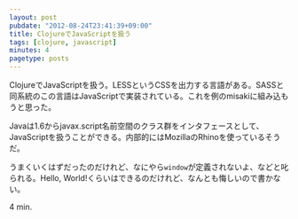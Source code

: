 ```yaml
---
layout: post
pubdate: "2012-08-24T23:41:39+09:00"
title: ClojureでJavaScriptを扱う
tags: [clojure, javascript]
minutes: 4
pagetype: posts
---
```

ClojureでJavaScriptを扱う。LESSというCSSを出力する言語がある。SASSと同系統のこの言語はJavaScriptで実装されている。これを例のmisakiに組み込もうと思った。

Javaは1.6からjavax.script名前空間のクラス群をインタフェースとして、JavaScriptを扱うことができる。内部的にはMozillaのRhinoを使っているそうだ。

うまくいくはずだったのだけれど、なにやら`window`が定義されないよ、などと叱られる。Hello, World!くらいはできるのだけれど、なんとも悔しいので書かない。

4 min.
